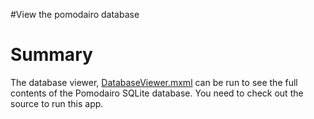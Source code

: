 #View the pomodairo database

# Summary #
The database viewer, [DatabaseViewer.mxml](http://code.google.com/p/pomodairo/source/browse/trunk/src/DatabaseViewer.mxml) can be run to see the full contents of the Pomodairo SQLite database. You need to check out the source to run this app.